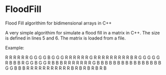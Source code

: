 # FloodFill
Flood Fill algorithim for bidimensional arrays in C++

A very simple algorithim for simulate a flood fill in a matrix in C++. 
The size is defined in lines 5 and 6.
The matrix is loaded from a file.

Example:

R R R R R R G G G G
B G G G R R R R R R
G R R R R R R R R R
B R G G G G G R B B
B R G G B G G R B B
B R R R R R R R G B
B B B B B B B B B B
B B B B B G G B B B
R R R R R R R R R R
R B R B R B R B R B
